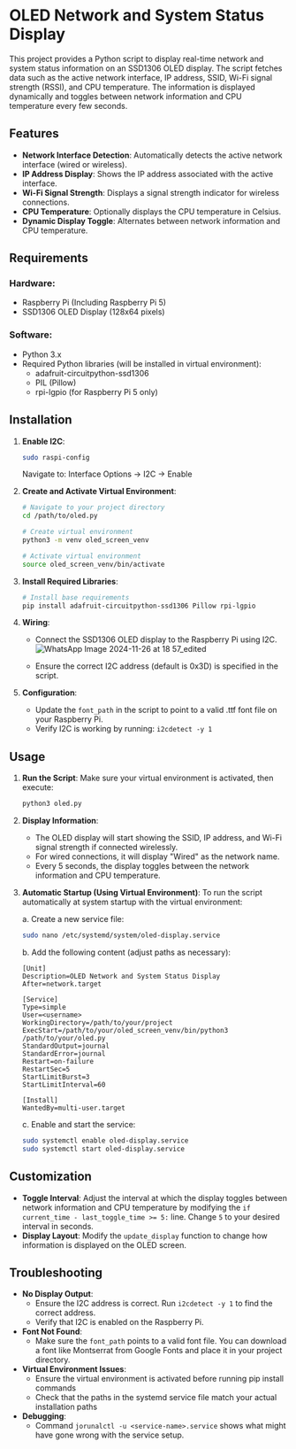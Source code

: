 # OLED Network and System Status Display

This project provides a Python script to display real-time network and system status information on an SSD1306 OLED display. The script fetches data such as the active network interface, IP address, SSID, Wi-Fi signal strength (RSSI), and CPU temperature. The information is displayed dynamically and toggles between network information and CPU temperature every few seconds.

## Features

- **Network Interface Detection**: Automatically detects the active network interface (wired or wireless).
- **IP Address Display**: Shows the IP address associated with the active interface.
- **Wi-Fi Signal Strength**: Displays a signal strength indicator for wireless connections.
- **CPU Temperature**: Optionally displays the CPU temperature in Celsius.
- **Dynamic Display Toggle**: Alternates between network information and CPU temperature.

## Requirements

### Hardware:
- Raspberry Pi (Including Raspberry Pi 5)
- SSD1306 OLED Display (128x64 pixels)

### Software:
- Python 3.x
- Required Python libraries (will be installed in virtual environment):
  - adafruit-circuitpython-ssd1306
  - PIL (Pillow)
  - rpi-lgpio (for Raspberry Pi 5 only)

## Installation

1. **Enable I2C**:
   ```bash
   sudo raspi-config
   ```
   Navigate to: Interface Options → I2C → Enable

2. **Create and Activate Virtual Environment**:
   ```bash
   # Navigate to your project directory
   cd /path/to/oled.py

   # Create virtual environment
   python3 -m venv oled_screen_venv

   # Activate virtual environment
   source oled_screen_venv/bin/activate
   ```

3. **Install Required Libraries**:
   ```bash
   # Install base requirements
   pip install adafruit-circuitpython-ssd1306 Pillow rpi-lgpio
   ```

4. **Wiring**:
   - Connect the SSD1306 OLED display to the Raspberry Pi using I2C.
     ![WhatsApp Image 2024-11-26 at 18 57_edited](https://github.com/user-attachments/assets/5e1ff0fb-b704-4cd6-b4a3-3521ce9d9232)

   - Ensure the correct I2C address (default is 0x3D) is specified in the script.

5. **Configuration**:
   - Update the `font_path` in the script to point to a valid .ttf font file on your Raspberry Pi.
   - Verify I2C is working by running: `i2cdetect -y 1`

## Usage

1. **Run the Script**: Make sure your virtual environment is activated, then execute:

   ```bash
   python3 oled.py
   ```

2. **Display Information**:
   - The OLED display will start showing the SSID, IP address, and Wi-Fi signal strength if connected wirelessly.
   - For wired connections, it will display "Wired" as the network name.
   - Every 5 seconds, the display toggles between the network information and CPU temperature.

3. **Automatic Startup (Using Virtual Environment)**:
   To run the script automatically at system startup with the virtual environment:

   a. Create a new service file:
      ```bash
      sudo nano /etc/systemd/system/oled-display.service
      ```

   b. Add the following content (adjust paths as necessary):
      ```
      [Unit]
      Description=OLED Network and System Status Display
      After=network.target

      [Service]
      Type=simple
      User=<username>
      WorkingDirectory=/path/to/your/project
      ExecStart=/path/to/your/oled_screen_venv/bin/python3 /path/to/your/oled.py
      StandardOutput=journal
      StandardError=journal
      Restart=on-failure
      RestartSec=5
      StartLimitBurst=3
      StartLimitInterval=60

      [Install]
      WantedBy=multi-user.target

      ```

   c. Enable and start the service:
      ```bash
      sudo systemctl enable oled-display.service
      sudo systemctl start oled-display.service
      ```

## Customization

- **Toggle Interval**: Adjust the interval at which the display toggles between network information and CPU temperature by modifying the `if current_time - last_toggle_time >= 5:` line. Change `5` to your desired interval in seconds.
- **Display Layout**: Modify the `update_display` function to change how information is displayed on the OLED screen.

## Troubleshooting

- **No Display Output**:
  - Ensure the I2C address is correct. Run `i2cdetect -y 1` to find the correct address.
  - Verify that I2C is enabled on the Raspberry Pi.
- **Font Not Found**:
  - Make sure the `font_path` points to a valid font file. You can download a font like Montserrat from Google Fonts and place it in your project directory.
- **Virtual Environment Issues**:
  - Ensure the virtual environment is activated before running pip install commands
  - Check that the paths in the systemd service file match your actual installation paths
- **Debugging**:
  - Command `jorunalctl -u <service-name>.service` shows what might have gone wrong with the service setup.

